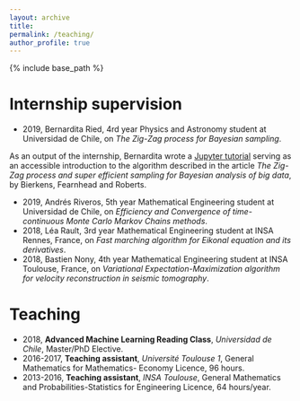 ```yaml
---
layout: archive
title: 
permalink: /teaching/
author_profile: true
---
```


{% include base_path %}

# Internship supervision
* 2019, Bernardita Ried, 4rd year Physics and Astronomy student at Universidad de Chile, on *The Zig-Zag process for Bayesian sampling*.

As an output of the internship, Bernardita wrote a [Jupyter tutorial](https://github.com/bernarditaried/ZigZag-Sampling-Tutorial "GitHub link") serving as an accessible introduction to the algorithm described in the article *The Zig-Zag process and super efficient sampling for Bayesian analysis of big data*, by Bierkens, Fearnhead and Roberts.
* 2019, Andrés Riveros, 5th year Mathematical Engineering student at Universidad de Chile, on *Efficiency and Convergence of time-continuous Monte Carlo Markov Chains methods*.
* 2018, Léa Rault, 3rd year Mathematical Engineering student at INSA Rennes, France, on *Fast marching algorithm for Eikonal equation and its derivatives*.
* 2018, Bastien Nony, 4th year Mathematical Engineering student at INSA Toulouse, France, on *Variational Expectation-Maximization algorithm for velocity reconstruction in seismic tomography*.

# Teaching
* 2018, **Advanced Machine Learning Reading Class**, *Universidad de Chile*,  Master/PhD Elective.
* 2016-2017, **Teaching assistant**, *Université Toulouse 1*, General Mathematics for Mathematics- Economy Licence, 96 hours.
* 2013-2016, **Teaching assistant**, *INSA Toulouse*, General Mathematics and Probabilities-Statistics for Engineering Licence, 64 hours/year.
